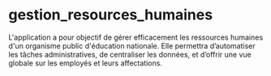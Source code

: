 # gestion_resources_humaines
 L'application a pour objectif de gérer efficacement les ressources humaines d'un organisme public d'éducation nationale. Elle permettra d’automatiser les tâches administratives, de centraliser les données, et d’offrir une vue globale sur les employés et leurs affectations. 
